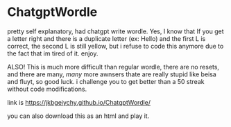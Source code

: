 # ChatgptWordle
pretty self explanatory, had chatgpt write wordle.
Yes, I know that If you get a letter right and there is a duplicate letter (ex: Hello) and the first L is correct, the second L is still yellow, but i refuse to code this anymore due to the fact that im tired of it. enjoy.

ALSO! This is much more difficult than regular wordle, there are no resets, and there are many, _many_ more awnsers thate are really stupid like beisa and fluyt, so good luck. i challenge you to get better than a 50 streak without code modifications.


link is https://jkbgeiychy.github.io/ChatgptWordle/

you can also download this as an html and play it.
